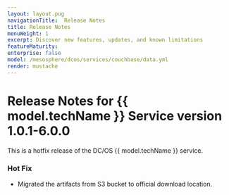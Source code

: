 ```yaml
---
layout: layout.pug
navigationTitle:  Release Notes
title: Release Notes
menuWeight: 1
excerpt: Discover new features, updates, and known limitations
featureMaturity:
enterprise: false
model: /mesosphere/dcos/services/couchbase/data.yml
render: mustache
---
```


# Release Notes for {{ model.techName }} Service version 1.0.1-6.0.0

This is a hotfix release of the DC/OS {{ model.techName }} service.

### Hot Fix

- Migrated the artifacts from S3 bucket to official download location.
